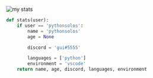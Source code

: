  
![my stats](https://github-readme-stats.vercel.app/api?username=pythonsolos&show_icons=true&theme=prussian)
```python
def stats(user):
    if user == 'pythonsolos':
        name = 'pythonsolos'
        age = None

        discord = 'gui#5555'

        languages = ['python']
        environment = 'vscode'
    return name, age, discord, languages, environment
```
